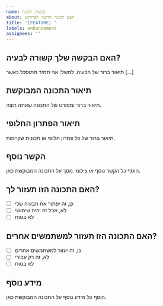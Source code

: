 ```yaml
---
name: בקשת תכונה
about: הצע תכונה חדשה לפרויקט
title: '[FEATURE] '
labels: enhancement
assignees: ''
---
```


## האם הבקשה שלך קשורה לבעיה?
תיאור ברור של הבעיה. למשל: אני תמיד מתוסכל כאשר [...]

## תיאור התכונה המבוקשת
תיאור ברור ומפורט של התכונה שאתה רוצה.

## תיאור הפתרון החלופי
תיאור ברור של כל פתרון חלופי או תכונות שקיימות.

## הקשר נוסף
הוסף כל הקשר נוסף או צילומי מסך על התכונה המבוקשת כאן.

## האם התכונה הזו תעזור לך?
- [ ] כן, זה יפתור את הבעיה שלי
- [ ] לא, אבל זה יהיה שימושי
- [ ] לא בטוח

## האם התכונה הזו תעזור למשתמשים אחרים?
- [ ] כן, זה יעזור למשתמשים אחרים
- [ ] לא, זה רק עבורי
- [ ] לא בטוח

## מידע נוסף
הוסף כל מידע נוסף על התכונה המבוקשת כאן.



